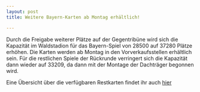```yaml
---
layout: post
title: Weitere Bayern-Karten ab Montag erhältlich!

---
```


Durch die Freigabe weiterer Plätze auf der Gegentribüne wird sich die Kapazität im Waldstadion für das Bayern-Spiel von 28500 auf 37280 Plätze erhöhen. Die Karten werden ab Montag in den Vorverkaufsstellen erhältlich sein. Für die restlichen Spiele der Rückrunde verringert sich die Kapazität dann wieder auf 33209, da dann mit der Montage der Dachträger begonnen wird.

Eine Übersicht über die verfügbaren Restkarten findet ihr auch [hier](http://www.eintracht-stats.de/daily/df_vorb.htm)
